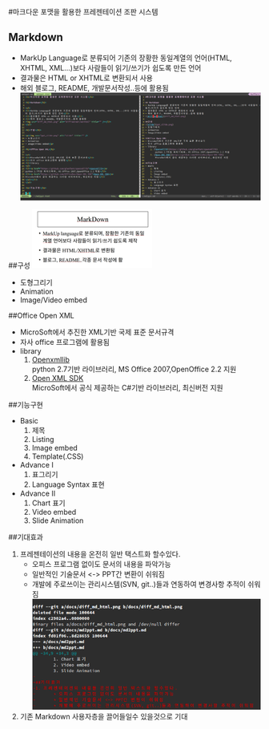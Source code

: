 #마크다운 포맷을 활용한 프레젠테이션 조판 시스템

## Markdown
* MarkUp Language로 분류되어 기존의 장황한 동일계열의 언어(HTML, XHTML, XML...)보다 사람들이 읽기/쓰기가 쉽도록 만든 언어
* 결과물은 HTML or XHTML로 변환되서 사용
* 해외 블로그, README, 개발문서작성..등에 활용됨
![diff_md_html](image/diff_md_html.png)

##구성
![slide](image/ppt_slide.png)
* 도형그리기
* Animation
* Image/Video embed

##Office Open XML
* MicroSoft에서 추진한 XML기반 국제 표준 문서규격
* 자사 office 프로그램에 활용됨
* library
	1. [Openxmllib](https://github.com/glenfant/openxmllib)  
		python 2.7기반 라이브러리, MS Office 2007,OpenOffice 2.2 지원
	2. [Open XML SDK](https://github.com/OfficeDev/Open-XML-SDK)  
		MicroSoft에서 공식 제공하는 C#기반 라이브러리, 최신버전 지원
        
##기능구현
* Basic
	1. 제목
	2. Listing
	3. Image embed
    4. Template(.CSS)
* Advance I
	1. 표그리기
	2. Language Syntax 표현
* Advance II
	1. Chart 표기
	2. Video embed
	3. Slide Animation

##기대효과
1. 프레젠테이션의 내용을 온전히 일반 택스트화 할수있다.
	* 오피스 프로그램 없이도 문서의 내용을 파악가능
	* 일반적인 기술문서 <-> PPT간 변환이 쉬워짐
	* 개발에 주로쓰이는 관리시스템(SVN, git..)들과 연동하여 변경사항 추적이 쉬워짐
    ![diff_test](image/diff_text.png)
2. 기존 Markdown 사용자층을 끌어들일수 있을것으로 기대
